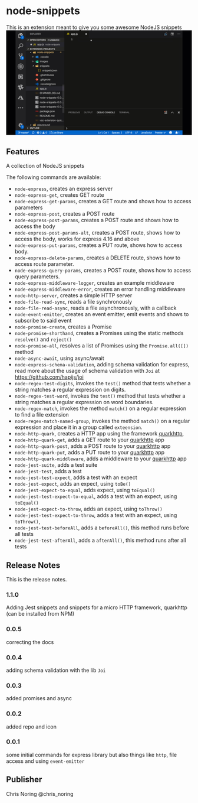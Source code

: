 # node-snippets

This is an extension meant to give you some awesome NodeJS snippets
![alt text](images/node-snippets.gif "Using the snippet")

## Features

A collection of NodeJS snippets

The following commands are available:

- `node-express`, creates an express server
- `node-express-get`, creates GET route
- `node-express-get-params`, creates a GET route and shows how to access parameters
- `node-express-post`, creates a POST route
- `node-express-post-params`, creates a POST route and shows how to access the body
- `node-express-post-params-alt`, creates a POST route, shows how to access the body, works for express 4.16 and above
- `node-express-put-params`, creates a PUT route, shows how to access body.
- `node-express-delete-params`, creates a DELETE route, shows how to access route parameter.
- `node-express-query-params`, creates a POST route, shows how to access query parameters.
- `node-express-middleware-logger`, creates an example middleware
- `node-express-middleware-error`, creates an error handling middleware
- `node-http-server`, creates a simple HTTP server
- `node-file-read-sync`, reads a file synchronously
- `node-file-read-async`, reads a file asynchronously, with a callback
- `node-event-emitter`, creates an event emitter, emit events and shows to subscribe to said event
- `node-promise-create`, creates a Promise
- `node-promise-shorthand`, creates a Promises using the static methods `resolve()` and `reject()`
- `node-promise-all`, resolves a list of Promises using the `Promise.all([])` method
- `node-async-await`, using async/await
- `node-express-schema-validation`, adding schema validation for express, read more about the usage of schema validation with `Joi` at https://github.com/hapijs/joi
- `node-regex-test-digits`, invokes the `test()` method that tests whether a string matches a regular expression on digits.
- `node-regex-test-word`, invokes the `test()` method that tests whether a string matches a regular expression on word boundaries.
- `node-regex-match`, invokes the method `match()` on a regular expression to find a file extension
- `node-regex-match-named-group`, invokes the method `match()` on a regular expression and place it in a group called `exteension`. 
- `node-http-quark`, creates a HTTP app using the framework [quarkhttp](https://www.npmjs.com/package/quarkhttp),
- `node-http-quark-get`, adds a GET route to your [quarkhttp](https://www.npmjs.com/package/quarkhttp) app
- `node-http-quark-post`, adds a POST route to your [quarkhttp](https://www.npmjs.com/package/quarkhttp) app
- `node-http-quark-put`, adds a PUT route to your [quarkhttp](https://www.npmjs.com/package/quarkhttp) app
- `node-http-quark-middleware`, adds a middleware to your [quarkhttp](https://www.npmjs.com/package/quarkhttp) app
- `node-jest-suite`, adds a test suite
- `node-jest-test`, adds a test
- `node-jest-test-expect`, adds a test with an expect
- `node-jest-expect`, adds an expect, using `toBe()`
- `node-jest-expect-to-equal`, adds expect, using `toEqual()`
- `node-jest-test-expect-to-equal`, adds a test with an expect, using `toEqual()`
- `node-jest-expect-to-throw`, adds an expect, using `toThrow()`
- `node-jest-test-expect-to-throw`, adds a test with an expect, using `toThrow()`,
- `node-jest-test-beforeAll`, adds a `beforeAll()`, this method runs before all tests
- `node-jest-test-afterAll`, adds a `afterAll()`, this method runs after all tests

## Release Notes

This is the release notes.

### 1.1.0

Adding Jest snippets and snippets for a micro HTTP framework, quarkhttp (can be installed from NPM)

### 0.0.5

correcting the docs

### 0.0.4

adding schema validation with the lib `Joi`

### 0.0.3

added promises and async

### 0.0.2

added repo and icon

### 0.0.1

some initial commands for express library but also things like `http`, file access and using `event-emitter`

## Publisher

Chris Noring
@chris_noring

